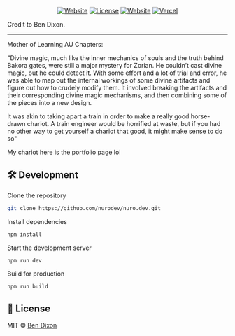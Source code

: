 <div align="center">


[![Website](https://img.shields.io/badge/%20%F0%9F%8F%A1%20website-0072ff.svg?longCache=true&style=for-the-badge)](https://nuro.dev)
[![License](https://img.shields.io/badge/-mit-red.svg?longCache=true&style=for-the-badge)](https://github.com/tdemapp/website/blob/master/LICENSE)
[![Website](https://img.shields.io/badge/Deploy-brightgreen.svg?logo=vercel&longCache=true&style=for-the-badge)](https://vercel.com/import/project?template=https://github.com/nurodev/nuro.dev)
[![Vercel](https://img.shields.io/badge/-powered%20by%20vercel-black.svg?logo=vercel&longCache=true&style=for-the-badge)](https://vercel.com/home?utm_source=nuro&utm_campaign=oss)

</div>
Credit to Ben Dixon.

***

Mother of Learning AU Chapters:

"Divine magic, much like the inner mechanics of souls and the truth behind Bakora gates, were still a major mystery for Zorian. He couldn’t cast divine magic, but he could detect it. With some effort and a lot of trial and error, he was able to map out the internal workings of some divine artifacts and figure out how to crudely modify them. It involved breaking the artifacts and their corresponding divine magic mechanisms, and then combining some of the pieces into a new design.

It was akin to taking apart a train in order to make a really good horse-drawn chariot. A train engineer would be horrified at waste, but if you had no other way to get yourself a chariot that good, it might make sense to do so"

My chariot here is the portfolio page lol

## 🛠 Development

Clone the repository

```zsh
git clone https://github.com/nurodev/nuro.dev.git
```

Install dependencies

```zsh
npm install
```

Start the development server

```zsh
npm run dev
```

Build for production

```zsh
npm run build

```

## 📄 License

MIT © [Ben Dixon](https://github.com/nurodev/nuro.dev/blob/main/LICENSE)
